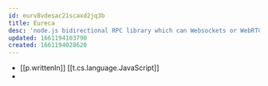 ```yaml
---
id: eurv8vdesac21scaxd2jq3b
title: Eureca
desc: 'node.js bidirectional RPC library which can Websockets or WebRTC as transport layers'
updated: 1661194103790
created: 1661194028620
---
```


- [[p.writtenIn]] [[t.cs.language.JavaScript]]
- 